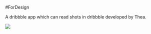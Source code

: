#ForDesign

A dribbble app which can read shots in dribbble developed by Thea.

  ![](https://github.com/TheaZhu/ForDesign/blob/master/image/fordesign_1.gif)
